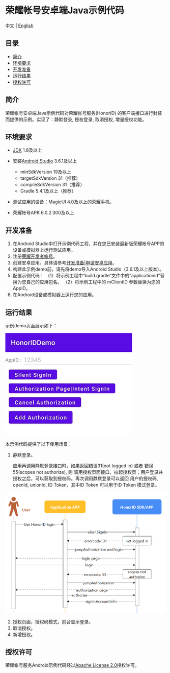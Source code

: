 # 荣耀帐号安卓端Java示例代码

中文 | [English](README.md) 



## 目录

* [简介](#简介)
* [环境要求](#环境要求)
* [开发准备](#开发准备)
* [运行结果](#运行结果)
* [授权许可](#授权许可)



## 简介

荣耀帐号安卓端Java示例代码对荣耀帐号服务(HonorID) 的客户端接口进行封装而提供的示例。实现了：静默登录, 授权登录, 取消授权, 增量授权功能。



## 环境要求

- [JDK](https://www.oracle.com/java/technologies/javase-downloads.html) 1.8及以上
- 安装[Android Studio](https://developer.android.com/studio) 3.6.1及以上

  - minSdkVersion 19及以上
  - targetSdkVersion 31（推荐）
  - compileSdkVersion 31（推荐）
  - Gradle 5.4.1及以上（推荐）
- 测试应用的设备：MagicUI 4.0及以上的荣耀手机。
- 荣耀帐号APK 6.0.2.300及以上



## 开发准备

1. 在Android Studio中打开示例代码工程，并在您已安装最新版荣耀帐号APP的设备或模拟器上运行测试应用。
2. 注册[荣耀开发者帐号](https://developer.hihonor.com/cn/)。
3. 创建安卓应用。具体请参考[开发准备|申请安卓应用](https://developer.hihonor.com/cn/kitdoc?category=base&kitId=11001&navigation=guides&docId=android-apply-application.md)。
4. 构建此示例demo前，请先将demo导入Android Studio（3.6.1及以上版本）。
5. 配置示例代码：
     （1）将示例工程中“build.gradle”文件中的“applicationid”替换为您自己的应用包名。
     （2）将示例工程中的 mClientID 参数替换为您的AppID。
6. 在Android设备或模拟器上运行您的应用。



## 运行结果

示例demo页面展示如下：

<img src="images/honoriddemo.png" alt="account sample result" style="zoom: 80%;" />

本示例代码提供了以下使用场景：

1. 静默登录。

   应用再调用静默登录接口时，如果返回错误31(not logged in) 或者 错误55(scopes not authorize), 则 调用授权页面接口，拉起授权页；用户登录并授权之后，可以获取到授权码。再次调用静默登录可以返回 用户的授权码, openId, unionId, ID Token，其中ID Token 可以用于ID Token 模式登录。 

![image-20220912203820818](images/silentsignin.png)

2. 授权页面，授权码模式，前台显示登录。
3. 取消授权。
4. 新增授权。



## 授权许可
荣耀帐号服务Android示例代码经过[Apache License 2.0](http://www.apache.org/licenses/LICENSE-2.0)授权许可。
